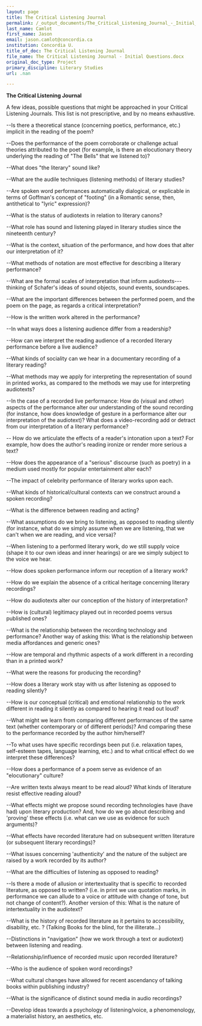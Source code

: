 ```yaml
---
layout: page
title: The Critical Listening Journal
permalink: /_output_documents/The_Critical_Listening_Journal_-_Initial_Questions.html
last_name: Camlot
first_name: Jason
email: jason.camlot@concordia.ca
institution: Concordia U.
title_of_doc: The Critical Listening Journal
file_name: The Critical Listening Journal - Initial Questions.docx
original_doc_type: Project
primary_discipline: Literary Studies
url: .nan

---
```

**The Critical Listening Journal**

A few ideas, possible questions that might be approached in your
Critical Listening Journals. This list is not prescriptive, and by no
means exhaustive.

\--Is there a theoretical stance (concerning poetics, performance, etc.)
implicit in the reading of the poem?

\--Does the performance of the poem corroborate or challenge actual
theories attributed to the poet (for example, is there an elocutionary
theory underlying the reading of "The Bells" that we listened to)?

\--What does "the literary" sound like?

\--What are the audile techniques (listening methods) of literary
studies?

\--Are spoken word performances automatically dialogical, or explicable
in terms of Goffman's concept of "footing" (in a Romantic sense, then,
antithetical to "lyric" expression)?

\--What is the status of audiotexts in relation to literary canons?

\--What role has sound and listening played in literary studies since
the nineteenth century?

\--What is the context, situation of the performance, and how does that
alter our interpretation of it?

\--What methods of notation are most effective for describing a literary
performance?

\--What are the formal scales of interpretation that inform
audiotexts---thinking of Schafer's ideas of sound objects, sound events,
soundscapes.

\--What are the important differences between the performed poem, and
the poem on the page, as regards a critical interpretation?

\--How is the written work altered in the performance?

\--In what ways does a listening audience differ from a readership?

\--How can we interpret the reading audience of a recorded literary
performance before a live audience?

\--What kinds of sociality can we hear in a documentary recording of a
literary reading?

\--What methods may we apply for interpreting the representation of
sound in printed works, as compared to the methods we may use for
interpreting audiotexts?

\--In the case of a recorded live performance: How do (visual and other)
aspects of the performance alter our understanding of the sound
recording (for instance, how does knowledge of gesture in a performance
alter our interpretation of the audiotext)? What does a video-recording
add or detract from our interpretation of a literary performance?

\-- How do we articulate the effects of a reader's intonation upon a
text? For example, how does the author\'s reading ironize or render more
serious a text?

\--How does the appearance of a \"serious\" discourse (such as poetry)
in a medium used mostly for popular entertainment alter each?

\--The impact of celebrity performance of literary works upon each.

\--What kinds of historical/cultural contexts can we construct around a
spoken recording?

\--What is the difference between reading and acting?

\--What assumptions do we bring to listening, as opposed to reading
silently (for instance, what do we simply assume when we are listening,
that we can\'t when we are reading, and vice versa)?

\--When listening to a performed literary work, do we still supply voice
(shape it to our own ideas and inner hearings) or are we simply subject
to the voice we hear.

\--How does spoken performance inform our reception of a literary work?

\--How do we explain the absence of a critical heritage concerning
literary recordings?

\--How do audiotexts alter our conception of the history of
interpretation?

\--How is (cultural) legitimacy played out in recorded poems versus
published ones?

\--What is the relationship between the recording technology and
performance? Another way of asking this: What is the relationship
between media affordances and generic ones?

\--How are temporal and rhythmic aspects of a work different in a
recording than in a printed work?

\--What were the reasons for producing the recording?

\--How does a literary work stay with us after listening as opposed to
reading silently?

\--How is our conceptual (critical) and emotional relationship to the
work different in reading it silently as compared to hearing it read out
loud?

\--What might we learn from comparing different performances of the same
text (whether contemporary or of different periods)? And comparing these
to the performance recorded by the author him/herself?

\--To what uses have specific recordings been put (i.e. relaxation
tapes, self-esteem tapes, language learning, etc.) and to what critical
effect do we interpret these differences?

\--How does a performance of a poem serve as evidence of an
"elocutionary" culture?

\--Are written texts always meant to be read aloud? What kinds of
literature resist effective reading aloud?

\--What effects might we propose sound recording technologies have (have
had) upon literary production? And, how do we go about describing and
\'proving\' these effects (i.e. what can we use as evidence for such
arguments)?

\--What effects have recorded literature had on subsequent written
literature (or subsequent literary recordings)?

\--What issues concerning \'authenticity\' and the nature of the subject
are raised by a work recorded by its author?

\--What are the difficulties of listening as opposed to reading?

\--Is there a mode of allusion or intertextuality that is specific to
recorded literature, as opposed to written? (i.e. in print we use
quotation marks, in performance we can allude to a voice or attitude
with change of tone, but not change of content?). Another version of
this: What is the nature of intertextuality in the audiotext?

\--What is the history of recorded literature as it pertains to
accessibility, disability, etc. ? (Talking Books for the blind, for the
illiterate\...)

\--Distinctions in \"navigation\" (how we work through a text or
audiotext) between listening and reading.

\--Relationship/influence of recorded music upon recorded literature?

\--Who is the audience of spoken word recordings?

\--What cultural changes have allowed for recent ascendancy of talking
books within publishing industry?

\--What is the significance of distinct sound media in audio recordings?

\--Develop ideas towards a psychology of listening/voice, a
phenomenology, a materialist history, an aesthetics, etc.
